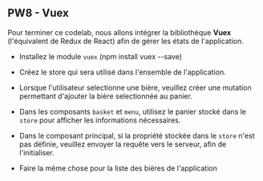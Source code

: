 ## PW8 - Vuex

Pour terminer ce codelab, nous allons intégrer la bibliothèque **Vuex** (l'équivalent de Redux de React) afin de gérer les états de l'application.

* Installez le module `vuex` (npm install vuex --save)

* Créez le store qui sera utilisé dans l'ensemble de l'application.

* Lorsque l'utilisateur selectionne une bière, veuillez créer une mutation permettant d'ajouter la bière selectionnée au panier.

* Dans les composants `basket` et `menu`, utilisez le panier stocké dans le `store` pour afficher les informations nécessaires.

* Dans le composant principal, si la propriété stockée dans le `store` n'est pas définie, veuillez envoyer la requête vers le serveur, afin de l'initialiser.

* Faire la même chose pour la liste des bières de l'application
